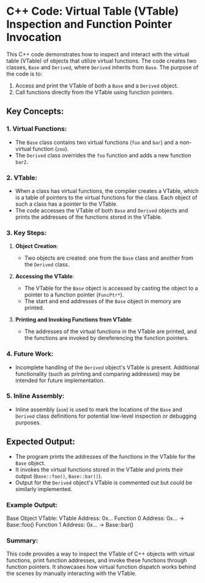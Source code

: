 # C++ Code: Virtual Table (VTable) Inspection and Function Pointer Invocation

This C++ code demonstrates how to inspect and interact with the virtual table (VTable) of objects that utilize virtual functions. The code creates two classes, `Base` and `Derived`, where `Derived` inherits from `Base`. The purpose of the code is to:
1. Access and print the VTable of both a `Base` and a `Derived` object.
2. Call functions directly from the VTable using function pointers.

## Key Concepts:
### 1. **Virtual Functions**:
   - The `Base` class contains two virtual functions (`foo` and `bar`) and a non-virtual function (`zoo`).
   - The `Derived` class overrides the `foo` function and adds a new function `bar2`.

### 2. **VTable**:
   - When a class has virtual functions, the compiler creates a VTable, which is a table of pointers to the virtual functions for the class. Each object of such a class has a pointer to the VTable.
   - The code accesses the VTable of both `Base` and `Derived` objects and prints the addresses of the functions stored in the VTable.

### 3. **Key Steps**:
   1. **Object Creation**:
      - Two objects are created: one from the `Base` class and another from the `Derived` class.

   2. **Accessing the VTable**:
      - The VTable for the `Base` object is accessed by casting the object to a pointer to a function pointer (`FuncPtr*`).
      - The start and end addresses of the `Base` object in memory are printed.

   3. **Printing and Invoking Functions from VTable**:
      - The addresses of the virtual functions in the VTable are printed, and the functions are invoked by dereferencing the function pointers.

### 4. **Future Work**:
   - Incomplete handling of the `Derived` object's VTable is present. Additional functionality (such as printing and comparing addresses) may be intended for future implementation.

### 5. **Inline Assembly**:
   - Inline assembly (`asm`) is used to mark the locations of the `Base` and `Derived` class definitions for potential low-level inspection or debugging purposes.

## Expected Output:
- The program prints the addresses of the functions in the VTable for the `Base` object.
- It invokes the virtual functions stored in the VTable and prints their output (`Base::foo()`, `Base::bar()`).
- Output for the `Derived` object's VTable is commented out but could be similarly implemented.

### Example Output:
Base Object VTable: VTable Address: 0x... Function 0 Address: 0x... -> Base::foo() Function 1 Address: 0x... -> Base::bar()

### Summary:
This code provides a way to inspect the VTable of C++ objects with virtual functions, print function addresses, 
and invoke these functions through function pointers. It showcases how virtual function dispatch works behind 
the scenes by manually interacting with the VTable.
